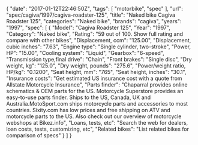 {
    "date": "2017-01-12T22:46:50Z",
    "tags": [
        "motorbike",
        "spec"
    ],
    "url": "spec\/cagiva\/1997\/cagiva-roadster-125",
    "title": "Naked bike Cagiva Roadster 125",
    "categories": "Naked bike",
    "brands": "cagiva",
    "years": "1997",
    "spec": [
        {
            "Model": "Cagiva Roadster 125",
            "Year": "1997",
            "Category": "Naked bike",
            "Rating": "59 out of 100. Show full rating and compare with other bikes",
            "Displacement, ccm": "125.00",
            "Displacement, cubic inches": "7.63",
            "Engine type": "Single cylinder, two-stroke",
            "Power, HP": "15.00",
            "Cooling system": "Liquid",
            "Gearbox": "6-speed",
            "Transmission type,final drive": "Chain",
            "Front brakes": "Single disc",
            "Dry weight, kg": "125.0",
            "Dry weight, pounds": "275.6",
            "Power\/weight ratio, HP\/kg": "0.1200",
            "Seat height, mm": "765",
            "Seat height, inches": "30.1",
            "Insurance costs": "Get estimated US insurance cost with a quote from Allstate Motorcycle Insurance",
            "Parts finder": "Chaparral provides online schematics & OEM parts for the US.   Motorcycle Superstore provides an easy-to-use parts finder. Ships to the US, Canada, UK and Australia.MotoSport.com ships motorcycle parts and accessories to most countries.    Sixity.com has low prices and free shipping on ATV and motorcycle parts to the US. Also check out our overview of motorcycle webshops at Bikez.info",
            "Loans, tests, etc": "Search the web for dealers, loan costs, tests, customizing, etc",
            "Related bikes": "List related bikes for comparison of specs"
        }
    ]
}